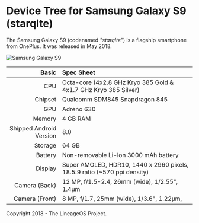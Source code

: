 # Device Tree for Samsung Galaxy S9 (starqlte)

The Samsung Galaxy S9 (codenamed _"starqlte"_) is a flagship smartphone from OnePlus.
It was released in May 2018.

![Samsung Galaxy S9](https://fdn2.gsmarena.com/vv/bigpic/samsung-galaxy-s9-.jpg "Samsung Galaxy S9")


| Basic                   | Spec Sheet                                                                                                                     |
| -----------------------:|:------------------------------------------------------------------------------------------------------------------------------ |
| CPU                     | Octa-core (4x2.8 GHz Kryo 385 Gold & 4x1.7 GHz Kryo 385 Silver)                                                                |
| Chipset                 | Qualcomm SDM845 Snapdragon 845                                                                                                 |
| GPU                     | Adreno 630                                                                                                                     |
| Memory                  | 4 GB RAM                                                                                                                       |
| Shipped Android Version | 8.0                                                                                                                            |
| Storage                 | 64 GB                                                                                                                          |
| Battery                 | Non-removable Li-Ion 3000 mAh battery                                                                                          |
| Display                 | Super AMOLED, HDR10, 1440 x 2960 pixels, 18.5:9 ratio (~570 ppi density)                                                       |
| Camera (Back)           | 12 MP, f/1.5-2.4, 26mm (wide), 1/2.55", 1.4µm                                                                                  |
| Camera (Front)          | 8 MP, f/1.7, 25mm (wide), 1/3.6", 1.22µm,                                                                                      |

Copyright 2018 - The LineageOS Project.
